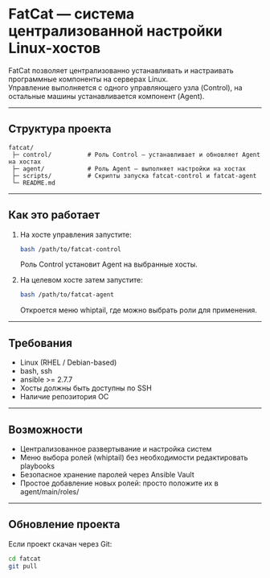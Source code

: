 # FatCat — система централизованной настройки Linux-хостов

FatCat позволяет централизованно устанавливать и настраивать программные компоненты на серверах Linux.  
Управление выполняется с одного управляющего узла (Control), на остальные машины устанавливается компонент (Agent).

---

## Структура проекта

```
fatcat/
 ├─ control/          # Роль Control — устанавливает и обновляет Agent на хостах
 ├─ agent/            # Роль Agent — выполняет настройки на хостах
 ├─ scripts/          # Скрипты запуска fatcat-control и fatcat-agent
 └─ README.md
```
---
## Как это работает

1. На хосте управления запустите:
   ```bash
   bash /path/to/fatcat-control
   ```
   Роль Control установит Agent на выбранные хосты.

2. На целевом хосте затем запустите:
   ```bash
   bash /path/to/fatcat-agent
   ```
   Откроется меню whiptail, где можно выбрать роли для применения.

---
## Требования

- Linux (RHEL / Debian-based)
- bash, ssh
- ansible >= 2.7.7
- Хосты должны быть доступны по SSH
- Наличие репозитория ОС

---
## Возможности

- Централизованное развертывание и настройка систем
- Меню выбора ролей (whiptail) без необходимости редактировать playbooks
- Безопасное хранение паролей через Ansible Vault
- Простое добавление новых ролей: просто положите их в agent/main/roles/

---
## Обновление проекта

Если проект скачан через Git:

```bash
cd fatcat
git pull
```
